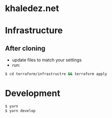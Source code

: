 # khaledez.net

# Infrastructure
## After cloning
* update files to match your settings
* run:
```bash
$ cd terraform/infrastructre && terraform apply
```

# Development
```bash
$ yarn
$ yarn develop
```